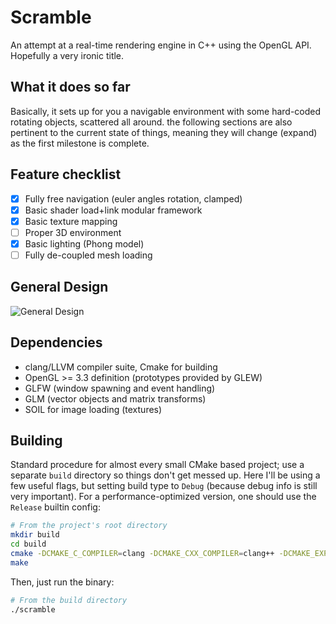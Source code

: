 # Scramble
An attempt at a real-time rendering engine in C++ using the OpenGL API.
Hopefully a very ironic title.

## What it does so far
Basically, it sets up for you a navigable environment with some hard-coded
rotating objects, scattered all around. the following sections are also
pertinent to the current state of things, meaning they will change (expand)
as the first milestone is complete.

## Feature checklist
- [x] Fully free navigation (euler angles rotation, clamped)
- [x] Basic shader load+link modular framework
- [x] Basic texture mapping
- [ ] Proper 3D environment
- [x] Basic lighting (Phong model)
- [ ] Fully de-coupled mesh loading

## General Design
![General Design](http://i.imgur.com/Ap756tj.png "General Design")

## Dependencies
* clang/LLVM compiler suite, Cmake for building
* OpenGL >= 3.3 definition (prototypes provided by GLEW)
* GLFW (window spawning and event handling)
* GLM (vector objects and matrix transforms)
* SOIL for image loading (textures)

## Building
Standard procedure for almost every small CMake based project; use a separate
`build` directory so things don't get messed up. Here I'll be using a few useful
flags, but setting build type to `Debug` (because debug info is still very
important). For a performance-optimized version, one should use the `Release`
builtin config:
```bash
# From the project's root directory
mkdir build
cd build
cmake -DCMAKE_C_COMPILER=clang -DCMAKE_CXX_COMPILER=clang++ -DCMAKE_EXPORT_COMPILE_COMMANDS=on -DCMAKE_BUILD_TYPE=Debug ..
make
```
Then, just run the binary:
```bash
# From the build directory
./scramble
```
